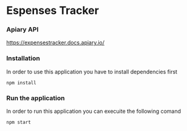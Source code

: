 # Espenses Tracker

### Apiary API
https://expensestracker.docs.apiary.io/

### Installation
In order to use this application you have to install dependencies first

```
npm install
```

### Run the application
In order to run this application you can execuite the following comand
```
npm start
```
